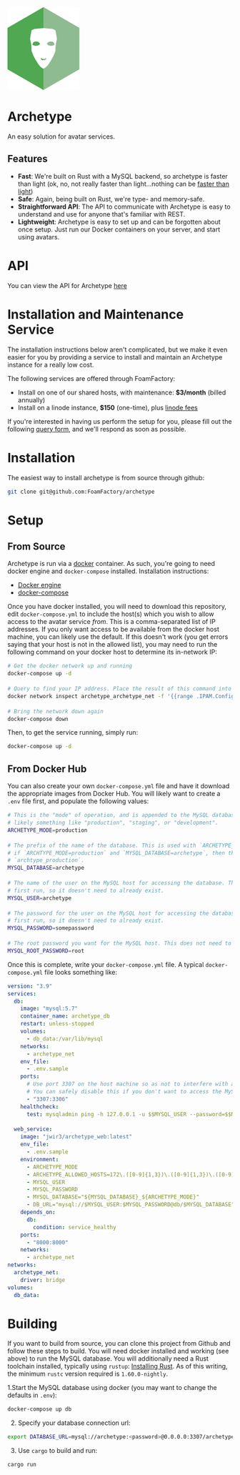 [![](docs/assets/logo.png)](https://github.com/FoamFactory/archetype)

# Archetype
An easy solution for avatar services.

## Features
  - **Fast**: We're built on Rust with a MySQL backend, so archetype is faster than light (ok, no, not really faster than light...nothing can be [faster than light](https://en.wikipedia.org/wiki/Special_relativity))
  - **Safe**: Again, being built on Rust, we're type- and memory-safe.
  - **Straightforward API**: The API to communicate with Archetype is easy to understand and use for anyone that's familiar with REST.
  - **Lightweight**: Archetype is easy to set up and can be forgotten about once setup. Just run our Docker containers on your server, and start using avatars.

# API
You can view the API for Archetype [here](https://app.swaggerhub.com/apis-docs/FoamFactory/Archetype)

# Installation and Maintenance Service
The installation instructions below aren't complicated, but we make it even easier for you by providing a service to
install and maintain an Archetype instance for a really low cost.

The following services are offered through FoamFactory:
- Install on one of our shared hosts, with maintenance: **$3/month** (billed annually)
- Install on a linode instance, **$150** (one-time), plus [linode fees](https://www.linode.com/pricing/)

If you're interested in having us perform the setup for you, please fill out the following
[query form](https://forms.gle/FfJtdic2dz2md5bu8), and we'll respond as soon as possible.

# Installation
The easiest way to install archetype is from source through github:
```bash
git clone git@github.com:FoamFactory/archetype
```

# Setup
## From Source
Archetype is run via a [docker](https://www.docker.com/) container. As such, you're going to need docker engine and `docker-compose` installed. Installation instructions:
  - [Docker engine](https://docs.docker.com/engine/install/)
  - [docker-compose](https://docs.docker.com/compose/install/)

Once you have docker installed, you will need to download this repository, edit `docker-compose.yml` to include the
host(s) which you wish to allow access to the avatar service _from_. This is a comma-separated list of IP addresses.
If you only want access to be available from the docker host machine, you can likely use the default. If this doesn't
work (you get errors saying that your host is not in the allowed list), you may need to run the following command on
your docker host to determine its in-network IP:
```bash
# Get the docker network up and running
docker-compose up -d

# Query to find your IP address. Place the result of this command into the ALLOWED_HOSTS variable in docker-compose.yml
docker network inspect archetype_archetype_net -f '{{range .IPAM.Config}}{{.Gateway}}{{end}}'

# Bring the network down again
docker-compose down
```

Then, to get the service running, simply run:
```bash
docker-compose up -d
```

## From Docker Hub
You can also create your own `docker-compose.yml` file and have it download the appropriate images from Docker Hub. You
will likely want to create a `.env` file first, and populate the following values:
```bash
# This is the "mode" of operation, and is appended to the MySQL database name. It can be anything you choose, but
# likely something like "production", "staging", or "development".
ARCHETYPE_MODE=production

# The prefix of the name of the database. This is used with `ARCHETYPE_MODE` to create the database name. For example,
# if `ARCHTYPE_MODE=production` and `MYSQL_DATABASE=archetype`, then the final database name will be
# `archtype_production`.
MYSQL_DATABASE=archetype

# The name of the user on the MySQL host for accessing the database. This will be created automatically on the
# first run, so it doesn't need to already exist.
MYSQL_USER=archetype

# The password for the user on the MySQL host for accessing the database. This will be created automatically on the
# first run, so it doesn't need to already exist.
MYSQL_PASSWORD=somepassword

# The root password you want for the MySQL host. This does not need to already be set.
MYSQL_ROOT_PASSWORD=root
```

Once this is complete, write your `docker-compose.yml` file. A typical `docker-compose.yml` file looks something like:

```yaml
version: "3.9"
services:
  db:
    image: "mysql:5.7"
    container_name: archetype_db
    restart: unless-stopped
    volumes:
      - db_data:/var/lib/mysql
    networks:
      - archetype_net
    env_file:
      - .env.sample
    ports:
      # Use port 3307 on the host machine so as not to interfere with another mysql server already running
      # You can safely disable this if you don't want to access the MySQL container outside of archetype
      - "3307:3306"
    healthcheck:
      test: mysqladmin ping -h 127.0.0.1 -u $$MYSQL_USER --password=$$MYSQL_PASSWORD

  web_service:
    image: "jwir3/archetype_web:latest"
    env_file:
      - .env.sample
    environment:
      - ARCHETYPE_MODE
      - ARCHETYPE_ALLOWED_HOSTS=172\.([0-9]{1,3})\.([0-9]{1,3})\.([0-9]{1,3})
      - MYSQL_USER
      - MYSQL_PASSWORD
      - MYSQL_DATABASE="${MYSQL_DATABASE}_${ARCHETYPE_MODE}"
      - DB_URL="mysql://$MYSQL_USER:$MYSQL_PASSWORD@db/$MYSQL_DATABASE"
    depends_on:
      db:
        condition: service_healthy
    ports:
      - "8000:8000"
    networks:
      - archetype_net
networks:
  archetype_net:
    driver: bridge
volumes:
  db_data:
```

# Building
If you want to build from source, you can clone this project from Github and follow these steps to build. You will need
docker installed and working (see above) to run the MySQL database. You will additionally need a Rust toolchain installed,
typically using `rustup`: [Installing Rust](https://www.rust-lang.org/tools/install). As of this writing, the minimum
`rustc` version required is `1.60.0-nightly`.

1.Start the MySQL database using docker (you may want to change the defaults in `.env`):
```bash
docker-compose up db
```
2. Specify your database connection url:
```bash
export DATABASE_URL=mysql://archetype:<password>@0.0.0.0:3307/archetype_production
```
3. Use `cargo` to build and run:
```bash
cargo run
```